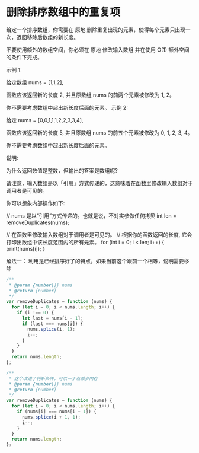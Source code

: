 # 删除排序数组中的重复项
给定一个排序数组，你需要在 原地 删除重复出现的元素，使得每个元素只出现一次，返回移除后数组的新长度。

不要使用额外的数组空间，你必须在 原地 修改输入数组 并在使用 O(1) 额外空间的条件下完成。

示例 1:

给定数组 nums = [1,1,2],

函数应该返回新的长度 2, 并且原数组 nums 的前两个元素被修改为 1, 2。

你不需要考虑数组中超出新长度后面的元素。
示例 2:

给定 nums = [0,0,1,1,1,2,2,3,3,4],

函数应该返回新的长度 5, 并且原数组 nums 的前五个元素被修改为 0, 1, 2, 3, 4。

你不需要考虑数组中超出新长度后面的元素。

说明:

为什么返回数值是整数，但输出的答案是数组呢?

请注意，输入数组是以「引用」方式传递的，这意味着在函数里修改输入数组对于调用者是可见的。

你可以想象内部操作如下:

// nums 是以“引用”方式传递的。也就是说，不对实参做任何拷贝
int len = removeDuplicates(nums);

// 在函数里修改输入数组对于调用者是可见的。
// 根据你的函数返回的长度, 它会打印出数组中该长度范围内的所有元素。
for (int i = 0; i < len; i++) {
print(nums[i]);
}

解法一：
利用是已经排序好了的特点，如果当前这个跟前一个相等，说明需要移除

```js
/**
 * @param {number[]} nums
 * @return {number}
 */
var removeDuplicates = function (nums) {
  for (let i = 0; i < nums.length; i++) {
    if (i !== 0) {
      let last = nums[i - 1];
      if (last === nums[i]) {
        nums.splice(i, 1);
        i--;
      }
    }
  }
  return nums.length;
};

/**
 * 这个改进了判断条件，可以一丁点减少内存
 * @param {number[]} nums
 * @return {number}
 */
var removeDuplicates = function (nums) {
  for (let i = 0; i < nums.length; i++) {
    if (nums[i] === nums[i + 1]) {
      nums.splice(i + 1, 1);
      i--;
    }
  }
  return nums.length;
};
```
